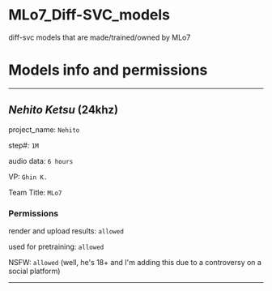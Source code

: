# MLo7_Diff-SVC_models
diff-svc models that are made/trained/owned by MLo7

# Models info and permissions

_____________________________

## _Nehito Ketsu_ (24khz)

project_name: `Nehito`

step#: `1M`

audio data: `6 hours`

VP: `Ghin K.`

Team Title: `MLo7`

### Permissions

render and upload results: `allowed`

used for pretraining: `allowed`

NSFW: `allowed` (well, he's 18+ and I'm adding this due to a controversy on a social platform)

_____________________________
